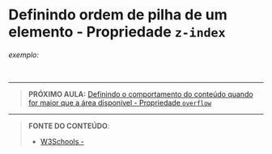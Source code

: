 # Definindo ordem de pilha de um elemento - Propriedade `z-index`





###### exemplo:

``` css
```





***

> **PRÓXIMO AULA:** [Definindo o comportamento do conteúdo quando for maior que a área disponível  - Propriedade `overflow`](../14.4-overflow)

***


> **FONTE DO CONTEÚDO**:
>
> - [W3Schools - ]()
